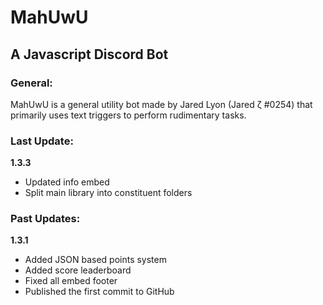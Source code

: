 # MahUwU
## A Javascript Discord Bot

### General:
MahUwU is a general utility bot made by Jared Lyon (Jared ζ #0254) that primarily uses text triggers to perform rudimentary tasks.

### Last Update:
**1.3.3**
- Updated info embed
- Split main library into constituent folders

### Past Updates:
**1.3.1**
- Added JSON based points system
- Added score leaderboard
- Fixed all embed footer
- Published the first commit to GitHub
